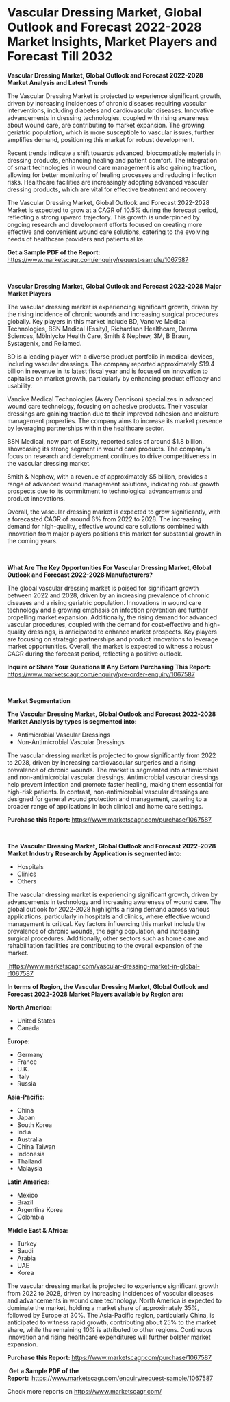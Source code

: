 <p><h1>Vascular Dressing Market, Global Outlook and Forecast 2022-2028 Market Insights, Market Players and Forecast Till 2032</h1></p><p><strong>Vascular Dressing Market, Global Outlook and Forecast 2022-2028 Market Analysis and Latest Trends</strong></p>
<p><p>The Vascular Dressing Market is projected to experience significant growth, driven by increasing incidences of chronic diseases requiring vascular interventions, including diabetes and cardiovascular diseases. Innovative advancements in dressing technologies, coupled with rising awareness about wound care, are contributing to market expansion. The growing geriatric population, which is more susceptible to vascular issues, further amplifies demand, positioning this market for robust development.</p><p>Recent trends indicate a shift towards advanced, biocompatible materials in dressing products, enhancing healing and patient comfort. The integration of smart technologies in wound care management is also gaining traction, allowing for better monitoring of healing processes and reducing infection risks. Healthcare facilities are increasingly adopting advanced vascular dressing products, which are vital for effective treatment and recovery.</p><p>The Vascular Dressing Market, Global Outlook and Forecast 2022-2028 Market is expected to grow at a CAGR of 10.5% during the forecast period, reflecting a strong upward trajectory. This growth is underpinned by ongoing research and development efforts focused on creating more effective and convenient wound care solutions, catering to the evolving needs of healthcare providers and patients alike.</p></p>
<p><strong>Get a Sample PDF of the Report:&nbsp;</strong> <a href="https://www.marketscagr.com/enquiry/request-sample/1067587?utm_campaign=3527&utm_medium=2&utm_source=Github&utm_content=ia&utm_term=21032025&utm_id=vascular-dressing-market-global-outlook-and-forecast-2022-2028">https://www.marketscagr.com/enquiry/request-sample/1067587</a></p>
<p>&nbsp;</p>
<p><strong>Vascular Dressing Market, Global Outlook and Forecast 2022-2028 Major Market Players</strong></p>
<p><p>The vascular dressing market is experiencing significant growth, driven by the rising incidence of chronic wounds and increasing surgical procedures globally. Key players in this market include BD, Vancive Medical Technologies, BSN Medical (Essity), Richardson Healthcare, Derma Sciences, Mölnlycke Health Care, Smith & Nephew, 3M, B Braun, Systagenix, and Reliamed.</p><p>BD is a leading player with a diverse product portfolio in medical devices, including vascular dressings. The company reported approximately $19.4 billion in revenue in its latest fiscal year and is focused on innovation to capitalise on market growth, particularly by enhancing product efficacy and usability.</p><p>Vancive Medical Technologies (Avery Dennison) specializes in advanced wound care technology, focusing on adhesive products. Their vascular dressings are gaining traction due to their improved adhesion and moisture management properties. The company aims to increase its market presence by leveraging partnerships within the healthcare sector.</p><p>BSN Medical, now part of Essity, reported sales of around $1.8 billion, showcasing its strong segment in wound care products. The company's focus on research and development continues to drive competitiveness in the vascular dressing market.</p><p>Smith & Nephew, with a revenue of approximately $5 billion, provides a range of advanced wound management solutions, indicating robust growth prospects due to its commitment to technological advancements and product innovations. </p><p>Overall, the vascular dressing market is expected to grow significantly, with a forecasted CAGR of around 6% from 2022 to 2028. The increasing demand for high-quality, effective wound care solutions combined with innovation from major players positions this market for substantial growth in the coming years.</p></p>
<p>&nbsp;</p>
<p><strong>What Are The Key Opportunities For Vascular Dressing Market, Global Outlook and Forecast 2022-2028 Manufacturers?</strong></p>
<p><p>The global vascular dressing market is poised for significant growth between 2022 and 2028, driven by an increasing prevalence of chronic diseases and a rising geriatric population. Innovations in wound care technology and a growing emphasis on infection prevention are further propelling market expansion. Additionally, the rising demand for advanced vascular procedures, coupled with the demand for cost-effective and high-quality dressings, is anticipated to enhance market prospects. Key players are focusing on strategic partnerships and product innovations to leverage market opportunities. Overall, the market is expected to witness a robust CAGR during the forecast period, reflecting a positive outlook.</p></p>
<p><strong>Inquire or Share Your Questions If Any Before Purchasing This Report:</strong> <a href="https://www.marketscagr.com/enquiry/pre-order-enquiry/1067587?utm_campaign=3527&utm_medium=2&utm_source=Github&utm_content=ia&utm_term=21032025&utm_id=vascular-dressing-market-global-outlook-and-forecast-2022-2028">https://www.marketscagr.com/enquiry/pre-order-enquiry/1067587</a></p>
<p>&nbsp;</p>
<p><strong>Market Segmentation</strong></p>
<p><strong>The Vascular Dressing Market, Global Outlook and Forecast 2022-2028 Market Analysis by types is segmented into:</strong></p>
<p><ul><li>Antimicrobial Vascular Dressings</li><li>Non-Antimicrobial Vascular Dressings</li></ul></p>
<p><p>The vascular dressing market is projected to grow significantly from 2022 to 2028, driven by increasing cardiovascular surgeries and a rising prevalence of chronic wounds. The market is segmented into antimicrobial and non-antimicrobial vascular dressings. Antimicrobial vascular dressings help prevent infection and promote faster healing, making them essential for high-risk patients. In contrast, non-antimicrobial vascular dressings are designed for general wound protection and management, catering to a broader range of applications in both clinical and home care settings.</p></p>
<p><strong>Purchase this Report:&nbsp;</strong><a href="https://www.marketscagr.com/purchase/1067587?utm_campaign=3527&utm_medium=2&utm_source=Github&utm_content=ia&utm_term=21032025&utm_id=vascular-dressing-market-global-outlook-and-forecast-2022-2028">https://www.marketscagr.com/purchase/1067587</a></p>
<p>&nbsp;</p>
<p><strong>The Vascular Dressing Market, Global Outlook and Forecast 2022-2028 Market Industry Research by Application is segmented into:</strong></p>
<p><ul><li>Hospitals</li><li>Clinics</li><li>Others</li></ul></p>
<p><p>The vascular dressing market is experiencing significant growth, driven by advancements in technology and increasing awareness of wound care. The global outlook for 2022-2028 highlights a rising demand across various applications, particularly in hospitals and clinics, where effective wound management is critical. Key factors influencing this market include the prevalence of chronic wounds, the aging population, and increasing surgical procedures. Additionally, other sectors such as home care and rehabilitation facilities are contributing to the overall expansion of the market.</p></p>
<p><a href="https://www.marketscagr.com/vascular-dressing-market-in-global-r1067587?utm_campaign=3527&utm_medium=2&utm_source=Github&utm_content=ia&utm_term=21032025&utm_id=vascular-dressing-market-global-outlook-and-forecast-2022-2028">&nbsp;https://www.marketscagr.com/vascular-dressing-market-in-global-r1067587</a></p>
<p><strong>In terms of Region, the Vascular Dressing Market, Global Outlook and Forecast 2022-2028 Market Players available by Region are:</strong></p>
<p>
    <p> <strong> North America: </strong>
        <ul>
            <li>United States</li>
            <li>Canada</li>
        </ul>
        </p> 
    <p> <strong> Europe: </strong>
        <ul>
            <li>Germany</li>
            <li>France</li>
            <li>U.K.</li>
            <li>Italy</li>
            <li>Russia</li>
        </ul>
        </p> 
    <p> <strong> Asia-Pacific: </strong>
        <ul>
            <li>China</li>
            <li>Japan</li>
            <li>South Korea</li>
            <li>India</li>
            <li>Australia</li>
            <li>China Taiwan</li>
            <li>Indonesia</li>
            <li>Thailand</li>
            <li>Malaysia</li>
        </ul>
        </p> 
    <p> <strong> Latin America: </strong>
        <ul>
            <li>Mexico</li>
            <li>Brazil</li>
            <li>Argentina Korea</li>
            <li>Colombia</li>
        </ul>
        </p> 
    <p> <strong> Middle East & Africa: </strong>
        <ul>
            <li>Turkey</li>
            <li>Saudi</li>
            <li>Arabia</li>
            <li>UAE</li>
            <li>Korea</li>
        </ul>
    </p>
    </p>
<p><p>The vascular dressing market is projected to experience significant growth from 2022 to 2028, driven by increasing incidences of vascular diseases and advancements in wound care technology. North America is expected to dominate the market, holding a market share of approximately 35%, followed by Europe at 30%. The Asia-Pacific region, particularly China, is anticipated to witness rapid growth, contributing about 25% to the market share, while the remaining 10% is attributed to other regions. Continuous innovation and rising healthcare expenditures will further bolster market expansion.</p></p>
<p><strong>Purchase this Report: </strong><a href="https://www.marketscagr.com/purchase/1067587?utm_campaign=3527&utm_medium=2&utm_source=Github&utm_content=ia&utm_term=21032025&utm_id=vascular-dressing-market-global-outlook-and-forecast-2022-2028">https://www.marketscagr.com/purchase/1067587</a></p>
<p>&nbsp;<strong>Get a Sample PDF of the Report:&nbsp;&nbsp;</strong><a href="https://www.marketscagr.com/enquiry/request-sample/1067587?utm_campaign=3527&utm_medium=2&utm_source=Github&utm_content=ia&utm_term=21032025&utm_id=vascular-dressing-market-global-outlook-and-forecast-2022-2028">https://www.marketscagr.com/enquiry/request-sample/1067587</a></p>
<p><strong></strong></p>
<p>Check more reports on <a href="https://www.marketscagr.com/?utm_campaign=3527&utm_medium=2&utm_source=Github&utm_content=ia&utm_term=21032025&utm_id=vascular-dressing-market-global-outlook-and-forecast-2022-2028">https://www.marketscagr.com/</a></p>